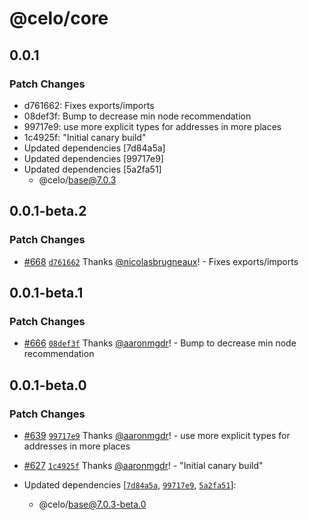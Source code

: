 # @celo/core

## 0.0.1

### Patch Changes

- d761662: Fixes exports/imports
- 08def3f: Bump to decrease min node recommendation
- 99717e9: use more explicit types for addresses in more places
- 1c4925f: "Initial canary build"
- Updated dependencies [7d84a5a]
- Updated dependencies [99717e9]
- Updated dependencies [5a2fa51]
  - @celo/base@7.0.3

## 0.0.1-beta.2

### Patch Changes

- [#668](https://github.com/celo-org/developer-tooling/pull/668) [`d761662`](https://github.com/celo-org/developer-tooling/commit/d76166240bf558effe3e27c8a4a0027ed2a0788f) Thanks [@nicolasbrugneaux](https://github.com/nicolasbrugneaux)! - Fixes exports/imports

## 0.0.1-beta.1

### Patch Changes

- [#666](https://github.com/celo-org/developer-tooling/pull/666) [`08def3f`](https://github.com/celo-org/developer-tooling/commit/08def3fd8d0fbefed9adff12c0650e23d02a6ab1) Thanks [@aaronmgdr](https://github.com/aaronmgdr)! - Bump to decrease min node recommendation

## 0.0.1-beta.0

### Patch Changes

- [#639](https://github.com/celo-org/developer-tooling/pull/639) [`99717e9`](https://github.com/celo-org/developer-tooling/commit/99717e93c640e37e4e67020d973a2a13d5af2ac3) Thanks [@aaronmgdr](https://github.com/aaronmgdr)! - use more explicit types for addresses in more places

- [#627](https://github.com/celo-org/developer-tooling/pull/627) [`1c4925f`](https://github.com/celo-org/developer-tooling/commit/1c4925f1275bf78323b5eb4822078ac3572eca44) Thanks [@aaronmgdr](https://github.com/aaronmgdr)! - "Initial canary build"

- Updated dependencies [[`7d84a5a`](https://github.com/celo-org/developer-tooling/commit/7d84a5a9a23f72572999dc17f24d9b70bf6ca9f6), [`99717e9`](https://github.com/celo-org/developer-tooling/commit/99717e93c640e37e4e67020d973a2a13d5af2ac3), [`5a2fa51`](https://github.com/celo-org/developer-tooling/commit/5a2fa5196976fffd7c89c804c68b7507e9c48f92)]:
  - @celo/base@7.0.3-beta.0
